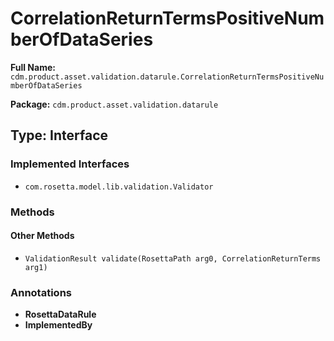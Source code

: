 # CorrelationReturnTermsPositiveNumberOfDataSeries

**Full Name:** `cdm.product.asset.validation.datarule.CorrelationReturnTermsPositiveNumberOfDataSeries`

**Package:** `cdm.product.asset.validation.datarule`

## Type: Interface

### Implemented Interfaces

- `com.rosetta.model.lib.validation.Validator`

### Methods

#### Other Methods

- `ValidationResult validate(RosettaPath arg0, CorrelationReturnTerms arg1)`

### Annotations

- **RosettaDataRule**
- **ImplementedBy**

